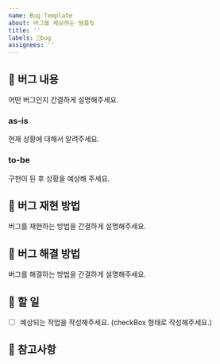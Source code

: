 ```yaml
---
name: Bug Template
about: 버그를 제보하는 템플릿
title: ''
labels: 🚨bug
assignees: ''
---
```


## 🚨 버그 내용

어떤 버그인지 간결하게 설명해주세요.

### as-is

현재 상황에 대해서 알려주세요.

### to-be

구현이 된 후 상황을 예상해 주세요.

## 📄 버그 재현 방법

버그를 재현하는 방법을 간결하게 설명해주세요.

## 📄 버그 해결 방법

버그를 해결하는 방법을 간결하게 설명해주세요.

## 🏁 할 일

- [ ] 예상되는 작업을 작성해주세요. (checkBox 형태로 작성해주세요.)

## 🫡 참고사항
